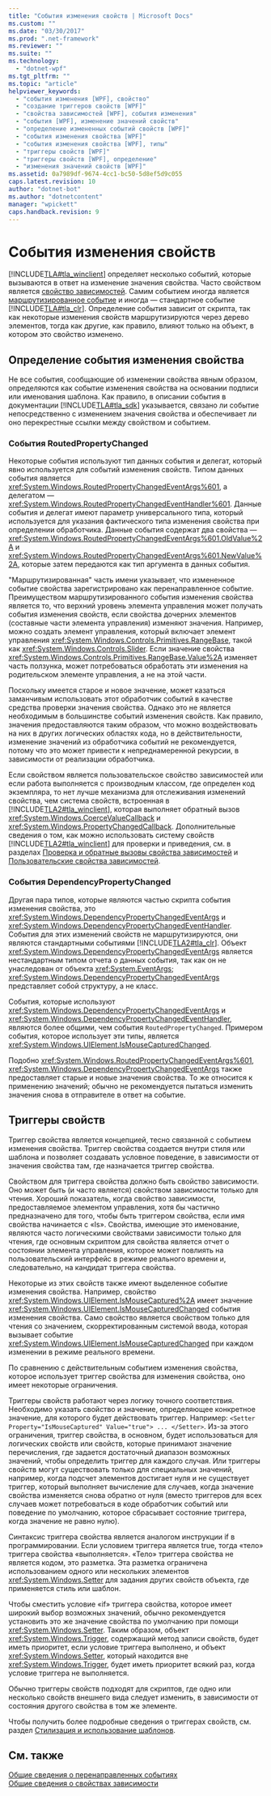 ```yaml
---
title: "События изменения свойств | Microsoft Docs"
ms.custom: ""
ms.date: "03/30/2017"
ms.prod: ".net-framework"
ms.reviewer: ""
ms.suite: ""
ms.technology: 
  - "dotnet-wpf"
ms.tgt_pltfrm: ""
ms.topic: "article"
helpviewer_keywords: 
  - "события изменения [WPF], свойство"
  - "создание триггеров свойств [WPF]"
  - "свойства зависимостей [WPF], события изменения"
  - "события [WPF], изменение значений свойств"
  - "определение измененных событий свойств [WPF]"
  - "события изменения свойства [WPF]"
  - "события изменения свойства [WPF], типы"
  - "триггеры свойств [WPF]"
  - "триггеры свойств [WPF], определение"
  - "изменения значений свойств [WPF]"
ms.assetid: 0a7989df-9674-4cc1-bc50-5d8ef5d9c055
caps.latest.revision: 10
author: "dotnet-bot"
ms.author: "dotnetcontent"
manager: "wpickett"
caps.handback.revision: 9
---
```

# События изменения свойств
[!INCLUDE[TLA#tla_winclient](../../../../includes/tlasharptla-winclient-md.md)] определяет несколько событий, которые вызываются в ответ на изменение значения свойства.  Часто свойством является [свойство зависимостей](GTMT).  Самим событием иногда является [маршрутизированное событие](GTMT) и иногда — стандартное событие [!INCLUDE[TLA#tla_clr](../../../../includes/tlasharptla-clr-md.md)].  Определение события зависит от скрипта, так как некоторые изменения свойств маршрутизируются через дерево элементов, тогда как другие, как правило, влияют только на объект, в котором это свойство изменено.  
  
## Определение события изменения свойства  
 Не все события, сообщающие об изменении свойства явным образом, определяются как событие изменения свойства на основании подписи или именования шаблона.  Как правило, в описании события в документации [!INCLUDE[TLA#tla_sdk](../../../../includes/tlasharptla-sdk-md.md)] указывается, связано ли событие непосредственно с изменением значения свойства и обеспечивает ли оно перекрестные ссылки между свойством и событием.  
  
### События RoutedPropertyChanged  
 Некоторые события используют тип данных события и делегат, который явно используется для событий изменения свойств.  Типом данных события является <xref:System.Windows.RoutedPropertyChangedEventArgs%601>, а делегатом — <xref:System.Windows.RoutedPropertyChangedEventHandler%601>.  Данные события и делегат имеют параметр универсального типа, который используется для указания фактического типа изменения свойства при определении обработчика.  Данные события содержат два свойства — <xref:System.Windows.RoutedPropertyChangedEventArgs%601.OldValue%2A> и <xref:System.Windows.RoutedPropertyChangedEventArgs%601.NewValue%2A>, которые затем передаются как тип аргумента в данных события.  
  
 "Маршрутизированная" часть имени указывает, что измененное событие свойства зарегистрировано как перенаправленное событие.  Преимуществом маршрутизированного события изменения свойства является то, что верхний уровень элемента управления может получать события изменения свойств, если свойства дочерних элементов \(составные части элемента управления\) изменяют значения.  Например, можно создать элемент управления, который включает элемент управления <xref:System.Windows.Controls.Primitives.RangeBase>, такой как <xref:System.Windows.Controls.Slider>.  Если значение свойства <xref:System.Windows.Controls.Primitives.RangeBase.Value%2A> изменяет часть ползунка, может потребоваться обработать эти изменения на родительском элементе управления, а не на этой части.  
  
 Поскольку имеется старое и новое значение, может казаться заманчивым использовать этот обработчик событий в качестве средства проверки значения свойства.  Однако это не является необходимым в большинстве событий изменения свойств.  Как правило, значения предоставляются таким образом, что можно воздействовать на них в других логических областях кода, но в действительности, изменение значений из обработчика событий не рекомендуется, потому что это может привести к непреднамеренной рекурсии, в зависимости от реализации обработчика.  
  
 Если свойством является пользовательское свойство зависимостей или если работа выполняется с производным классом, где определен код экземпляра, то нет лучше механизма для отслеживания изменений свойства, чем система свойств, встроенная в [!INCLUDE[TLA2#tla_winclient](../../../../includes/tla2sharptla-winclient-md.md)], которая выполняет обратный вызов <xref:System.Windows.CoerceValueCallback> и <xref:System.Windows.PropertyChangedCallback>.  Дополнительные сведения о том, как можно использовать систему свойств [!INCLUDE[TLA2#tla_winclient](../../../../includes/tla2sharptla-winclient-md.md)] для проверки и приведения, см. в разделах [Проверка и обратные вызовы свойства зависимостей](../../../../docs/framework/wpf/advanced/dependency-property-callbacks-and-validation.md) и [Пользовательские свойства зависимостей](../../../../docs/framework/wpf/advanced/custom-dependency-properties.md).  
  
### События DependencyPropertyChanged  
 Другая пара типов, которые являются частью скрипта события изменения свойства, это <xref:System.Windows.DependencyPropertyChangedEventArgs> и <xref:System.Windows.DependencyPropertyChangedEventHandler>.  События для этих изменений свойств не маршрутизируются, они являются стандартными событиями [!INCLUDE[TLA2#tla_clr](../../../../includes/tla2sharptla-clr-md.md)].  Объект <xref:System.Windows.DependencyPropertyChangedEventArgs> является нестандартным типом отчета о данных события, так как он не унаследован от объекта <xref:System.EventArgs>; <xref:System.Windows.DependencyPropertyChangedEventArgs> представляет собой структуру, а не класс.  
  
 События, которые используют <xref:System.Windows.DependencyPropertyChangedEventArgs> и <xref:System.Windows.DependencyPropertyChangedEventHandler>, являются более общими, чем события `RoutedPropertyChanged`.  Примером события, которое использует эти типы, является <xref:System.Windows.UIElement.IsMouseCapturedChanged>.  
  
 Подобно <xref:System.Windows.RoutedPropertyChangedEventArgs%601>, <xref:System.Windows.DependencyPropertyChangedEventArgs> также предоставляет старые и новые значения свойства.  То же относится к применению значений; обычно не рекомендуется пытаться изменить значения снова в отправителе в ответ на событие.  
  
## Триггеры свойств  
 Триггер свойства является концепцией, тесно связанной с событием изменения свойства.  Триггер свойства создается внутри стиля или шаблона и позволяет создавать условное поведение, в зависимости от значения свойства там, где назначается триггер свойства.  
  
 Свойством для триггера свойства должно быть свойство зависимости.  Оно может быть \(и часто является\) свойством зависимости только для чтения.  Хороший показатель, когда свойство зависимости, предоставляемое элементом управления, хотя бы частично предназначено для того, чтобы быть триггером свойства, если имя свойства начинается с «Is».  Свойства, имеющие это именование, являются часто логическими свойствами зависимости только для чтения, где основным скриптом для свойства является отчет о состоянии элемента управления, которое может повлиять на пользовательский интерфейс в режиме реального времени и, следовательно, на кандидат триггера свойства.  
  
 Некоторые из этих свойств также имеют выделенное событие изменения свойства.  Например, свойство <xref:System.Windows.UIElement.IsMouseCaptured%2A> имеет значение <xref:System.Windows.UIElement.IsMouseCapturedChanged> события изменения свойства.  Само свойство является свойством только для чтения со значением, скорректированным системой ввода, которая вызывает событие <xref:System.Windows.UIElement.IsMouseCapturedChanged> при каждом изменении в режиме реального времени.  
  
 По сравнению с действительным событием изменения свойства, которое использует триггер свойства для изменения свойства, оно имеет некоторые ограничения.  
  
 Триггеры свойств работают через логику точного соответствия.  Необходимо указать свойство и значение, определяющее конкретное значение, для которого будет действовать триггер.  Например: `<Setter Property="IsMouseCaptured" Value="true"> ... </Setter>`.  Из\-за этого ограничения, триггер свойства, в основном, будет использоваться для логических свойств или свойств, которые принимают значение перечисления, где задается достаточный диапазон возможных значений, чтобы определить триггер для каждого случая.  Или триггеры свойств могут существовать только для специальных значений, например, когда подсчет элементов достигает нуля и не существует триггер, который выполняет вычисление для случаев, когда значение свойства изменяется снова обратно от нуля \(вместо триггеров для всех случаев может потребоваться в коде обработчик событий или поведение по умолчанию, которое сбрасывает состояние триггера, когда значение не равно нулю\).  
  
 Синтаксис триггера свойства является аналогом инструкции if в программировании.  Если условием триггера является true, тогда «тело» триггера свойства «выполняется».  «Тело» триггера свойства не является кодом, это разметка.  Эта разметка ограничена использованием одного или нескольких элементов <xref:System.Windows.Setter> для задания других свойств объекта, где применяется стиль или шаблон.  
  
 Чтобы сместить условие «if» триггера свойства, которое имеет широкий выбор возможных значений, обычно рекомендуется установить это же значение свойства по умолчанию при помощи <xref:System.Windows.Setter>.  Таким образом, объект <xref:System.Windows.Trigger>, содержащий метод записи свойств, будет иметь приоритет, если условие триггера выполнено, и объект <xref:System.Windows.Setter>, который находится вне <xref:System.Windows.Trigger>, будет иметь приоритет всякий раз, когда условие триггера не выполняется.  
  
 Обычно триггеры свойств подходят для скриптов, где одно или несколько свойств внешнего вида следует изменить, в зависимости от состояния другого свойства в том же элементе.  
  
 Чтобы получить более подробные сведения о триггерах свойств, см. раздел [Стилизация и использование шаблонов](../../../../docs/framework/wpf/controls/styling-and-templating.md).  
  
## См. также  
 [Общие сведения о перенаправленных событиях](../../../../docs/framework/wpf/advanced/routed-events-overview.md)   
 [Общие сведения о свойствах зависимости](../../../../docs/framework/wpf/advanced/dependency-properties-overview.md)